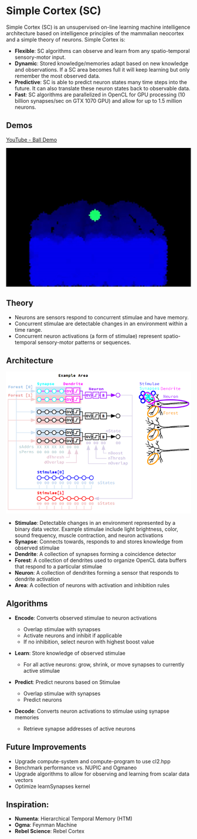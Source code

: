# Simple Cortex (SC)

Simple Cortex (SC) is an unsupervised on-line learning machine intelligence architecture based on intelligence principles of the mammalian neocortex and a simple theory of neurons.  Simple Cortex is:

- **Flexible**: SC algorithms can observe and learn from any spatio-temporal sensory-motor input.
- **Dynamic**: Stored knowledge/memories adapt based on new knowledge and observations.  If a SC area becomes full it will keep learning but only remember the most observed data.
- **Predictive**: SC is able to predict neuron states many time steps into the future.  It can also translate these neuron states back to observable data.
- **Fast**: SC algorithms are parallelized in OpenCL for GPU processing (10 billion synapses/sec on GTX 1070 GPU) and allow for up to 1.5 million neurons.

## Demos
[YouTube - Ball Demo](https://www.youtube.com/watch?v=iRt8sVPZkss)

![alt tag](https://raw.githubusercontent.com/ddigiorg/neuroowl.github.io/master/webpages/technology/simple-cortex/ball-demo.gif)

## Theory
- Neurons are sensors respond to concurrent stimulae and have memory.
- Concurrent stimulae are detectable changes in an environment within a time range.
- Concurrent neuron activations (a form of stimulae) represent spatio-temporal sensory-motor patterns or sequences.

## Architecture

![alt tag](https://raw.githubusercontent.com/ddigiorg/neuroowl.github.io/master/webpages/technology/simple-cortex/sc.png)

- **Stimulae**: Detectable changes in an environment represented by a binary data vector.  Example stimulae include light brightness, color, sound frequency, muscle contraction, and neuron activations
- **Synapse**: Connects towards, responds to and stores knowledge from observed stimulae
- **Dendrite**: A collection of synapses forming a coincidence detector
- **Forest**: A collection of dendrites used to organize OpenCL data buffers that respond to a particular stimulae
- **Neuron**: A collection of dendrites forming a sensor that responds to dendrite activation
- **Area**: A collection of neurons with activation and inhibition rules

## Algorithms
- **Encode**: Converts observed stimulae to neuron activations
  - Overlap stimulae with synapses
  - Activate neurons and inhibit if applicable
  - If no inhibition, select neuron with highest boost value

- **Learn**: Store knowledge of observed stimulae
  - For all active neurons: grow, shrink, or move synapses to currently active stimulae

- **Predict**: Predict neurons based on Stimulae
  - Overlap stimulae with synapses
  - Predict neurons
  
- **Decode**: Converts neuron activations to stimulae using synapse memories
  - Retrieve synapse addresses of active neurons

## Future Improvements
- Upgrade compute-system and compute-program to use cl2.hpp
- Benchmark performance vs. NUPIC and Ogmaneo
- Upgrade algorithms to allow for observing and learning from scalar data vectors
- Optimize learnSynapses kernel

## Inspiration:
- **Numenta**: Hierarchical Temporal Memory (HTM)
- **Ogma**: Feynman Machine
- **Rebel Science**: Rebel Cortex

